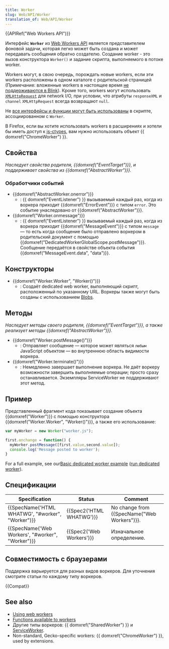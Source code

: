 ```yaml
---
title: Worker
slug: Web/API/Worker
translation_of: Web/API/Worker
---
```


{{APIRef("Web Workers API")}}

Интерфейс **`Worker`** из [Web Workers API](/ru/docs/Web/API/Web_Workers_API) является представителем фоновой задачи, которая легко может быть создана и может передавать сообщения обратно создателю. Создание worker - это вызов конструктора `Worker()` и задание скрипта, выполняемого в потоке worker.

Workers могут, в свою очередь, порождать новые workers, если эти workers расположены в одном каталоге с родительской страницей (Примечание: вложенные workers в настоящее время [не поддерживаются в Blink](https://groups.google.com/a/chromium.org/forum/#!topic/blink-dev/5R3B4RN4GHU)). Кроме того, workers могут использовать [`XMLHttpRequest`](/en/DOM/XMLHttpRequest) для network I/O, при условии, что атрибуты `responseXML` и `channel` `XMLHttpRequest` всегда возвращают `null`.

Не [все интерфейсы и функции могут быть использованы](/En/DOM/Worker/Functions_available_to_workers) в скрипте, ассоциированном с `Worker`.

В Firefox, если вы хотите использовать workers в расширениях и хотели бы иметь доступ к [js-ctypes](/en/js-ctypes), вам нужно использовать объект {{ domxref("ChromeWorker") }}.

## Свойства

_Наследует свойства родителя, {{domxref("EventTarget")}}, и поддерживает свойства из {{domxref("AbstractWorker")}}._

### Обработчики событий

- {{domxref("AbstractWorker.onerror")}}
  - : {{ domxref("EventListener") }} вызываемый каждый раз, когда из воркера приходит {{domxref("ErrorEvent")}} с типом `error`. Это событие унаследовано от {{domxref("AbstractWorker")}}.
- {{domxref("Worker.onmessage")}}
  - : {{ domxref("EventListener") }} вызываемый каждый раз, когда из воркера приходит {{domxref("MessageEvent")}} с типом `message` — то есть когда сообщение было отправлено воркером в родительский документ с помощью {{domxref("DedicatedWorkerGlobalScope.postMessage")}}. Сообщение передаётся в свойстве объекта события {{domxref("MessageEvent.data", "data")}}.

## Конструкторы

- {{domxref("Worker.Worker", "Worker()")}}
  - : Создаёт dedicated web worker, выполняющий скрипт, расположенный по указанному URL. Воркеры также могут быть созданы с использованием [Blobs](/ru/docs/Web/API/Blob).

## Методы

_Наследует методы своего родителя, {{domxref("EventTarget")}}, а также реализует методы {{domxref("AbstractWorker")}}._

- {{domxref("Worker.postMessage()")}}
  - : Отправляет сообщение — которое может являться `любым` JavaScript объектом — во внутреннюю область видимости воркера.
- {{domxref("Worker.terminate()")}}
  - : Немедленно завершает выполнение воркера. Не даёт воркеру возможности завершить выполняемые операции; просто сразу останавливается. Экземпляры ServiceWorker не поддерживают этот метод.

## Пример

Представленный фрагмент кода показывает создание объекта {{domxref("Worker")}} с помощью конструктора {{domxref("Worker.Worker", "Worker()")}}, а также его использование:

```js
var myWorker = new Worker("worker.js");

first.onchange = function() {
  myWorker.postMessage([first.value,second.value]);
  console.log('Message posted to worker');
}
```

For a full example, see our[Basic dedicated worker example](https://github.com/mdn/simple-web-worker) ([run dedicated worker](http://mdn.github.io/simple-web-worker/)).

## Спецификации

| Specification                                                    | Status                           | Comment                                              |
| ---------------------------------------------------------------- | -------------------------------- | ---------------------------------------------------- |
| {{SpecName('HTML WHATWG', "#worker", "Worker")}} | {{Spec2('HTML WHATWG')}} | No change from {{SpecName("Web Workers")}}. |
| {{SpecName('Web Workers', "#worker", "Worker")}} | {{Spec2('Web Workers')}} | Изначальное определение.                             |

## Совместимость с браузерами

Поддержка варьируется для разных видов воркеров. Для уточнения смотрите статьи по каждому типу воркеров.

{{Compat}}

## See also

- [Using web workers](/En/Using_web_workers)
- [Functions available to workers](/En/DOM/Worker/Functions_available_to_workers)
- Другие типы воркеров: {{ domxref("SharedWorker") }} и [ServiceWorker](/ru/docs/Web/API/ServiceWorker_API).
- Non-standard, Gecko-specific workers: {{ domxref("ChromeWorker") }}, used by extensions.
